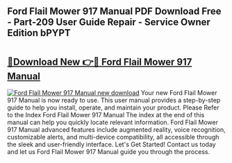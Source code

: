 ## Ford Flail Mower 917 Manual PDF Download Free - Part-209 User Guide Repair - Service Owner Edition bPYPT

# <h2><a href="http://bc80038.oget.top/?id=Ford+Flail+Mower+917+Manual">🔗Download New 👉🔴 Ford Flail Mower 917 Manual</a></h2>

[![Ford Flail Mower 917 Manual new download](https://i.imgur.com/5g1atiW.png)](http://bc80038.oget.top/?id=Ford+Flail+Mower+917+Manual)
Your new Ford Flail Mower 917 Manual is now ready to use. This user manual provides a step-by-step guide to help you install, operate, and maintain your product. Please Refer to the Index Ford Flail Mower 917 Manual The index at the end of this manual can help you quickly locate relevant information. Ford Flail Mower 917 Manual advanced features include augmented reality, voice recognition, customizable alerts, and multi-device compatibility, all accessible through the sleek and user-friendly interface. Let's Get Started! Contact us today and let us Ford Flail Mower 917 Manual guide you through the process.
